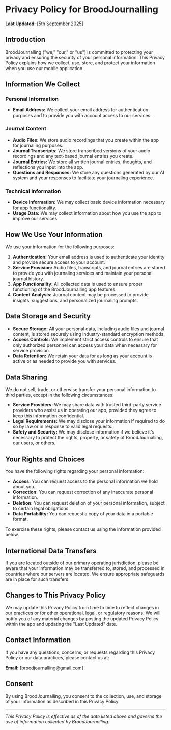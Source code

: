 # Privacy Policy for BroodJournalling

**Last Updated:** [5th September 2025]

## Introduction

BroodJournalling ("we," "our," or "us") is committed to protecting your privacy and ensuring the security of your personal information. This Privacy Policy explains how we collect, use, store, and protect your information when you use our mobile application.

## Information We Collect

### Personal Information
- **Email Address:** We collect your email address for authentication purposes and to provide you with account access to our services.

### Journal Content
- **Audio Files:** We store audio recordings that you create within the app for journaling purposes.
- **Journal Transcripts:** We store transcribed versions of your audio recordings and any text-based journal entries you create.
- **Journal Entries:** We store all written journal entries, thoughts, and reflections you input into the app.
- **Questions and Responses:** We store any questions generated by our AI system and your responses to facilitate your journaling experience.

### Technical Information
- **Device Information:** We may collect basic device information necessary for app functionality.
- **Usage Data:** We may collect information about how you use the app to improve our services.

## How We Use Your Information

We use your information for the following purposes:

1. **Authentication:** Your email address is used to authenticate your identity and provide secure access to your account.
2. **Service Provision:** Audio files, transcripts, and journal entries are stored to provide you with journaling services and maintain your personal journal history.
3. **App Functionality:** All collected data is used to ensure proper functioning of the BroodJournalling app features.
4. **Content Analysis:** Journal content may be processed to provide insights, suggestions, and personalized journaling prompts.

## Data Storage and Security

- **Secure Storage:** All your personal data, including audio files and journal content, is stored securely using industry-standard encryption methods.
- **Access Controls:** We implement strict access controls to ensure that only authorized personnel can access your data when necessary for service provision.
- **Data Retention:** We retain your data for as long as your account is active or as needed to provide you with services.

## Data Sharing

We do not sell, trade, or otherwise transfer your personal information to third parties, except in the following circumstances:

- **Service Providers:** We may share data with trusted third-party service providers who assist us in operating our app, provided they agree to keep this information confidential.
- **Legal Requirements:** We may disclose your information if required to do so by law or in response to valid legal requests.
- **Safety and Security:** We may disclose information if we believe it's necessary to protect the rights, property, or safety of BroodJournalling, our users, or others.

## Your Rights and Choices

You have the following rights regarding your personal information:

- **Access:** You can request access to the personal information we hold about you.
- **Correction:** You can request correction of any inaccurate personal information.
- **Deletion:** You can request deletion of your personal information, subject to certain legal obligations.
- **Data Portability:** You can request a copy of your data in a portable format.

To exercise these rights, please contact us using the information provided below.

## International Data Transfers

If you are located outside of our primary operating jurisdiction, please be aware that your information may be transferred to, stored, and processed in countries where our servers are located. We ensure appropriate safeguards are in place for such transfers.

## Changes to This Privacy Policy

We may update this Privacy Policy from time to time to reflect changes in our practices or for other operational, legal, or regulatory reasons. We will notify you of any material changes by posting the updated Privacy Policy within the app and updating the "Last Updated" date.

## Contact Information

If you have any questions, concerns, or requests regarding this Privacy Policy or our data practices, please contact us at:

**Email:** [broodjournalling@gmail.com]

## Consent

By using BroodJournalling, you consent to the collection, use, and storage of your information as described in this Privacy Policy.

---

*This Privacy Policy is effective as of the date listed above and governs the use of information collected by BroodJournalling.*
